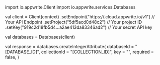 import io.appwrite.Client
import io.appwrite.services.Databases

val client = Client(context)
    .setEndpoint("https://<REGION>.cloud.appwrite.io/v1") // Your API Endpoint
    .setProject("5df5acd0d48c2") // Your project ID
    .setKey("919c2d18fb5d4...a2ae413da83346ad2") // Your secret API key

val databases = Databases(client)

val response = databases.createIntegerAttribute(
    databaseId = "[DATABASE_ID]",
    collectionId = "[COLLECTION_ID]",
    key = "",
    required = false,
)

